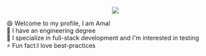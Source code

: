 <p align="center">
  <img src="https://capsule-render.vercel.app/api?type=waving&&color=gradient&height=300&section=header&text=Hi%20there%20👋&fontSize=90&&fontColor=000000&animation=scaleIn"/>
</p>


<!--## Hi there 👋-->
😄 Welcome to my profile, I am Amal </br>
💪 I have an engineering degree </br>
🔭 I specialize in full-stack development and I'm interested in testing </br>
⚡ Fun fact:I love best-practices </br>



<!--
**Amal-engineer/Amal-engineer** is a ✨ _special_ ✨ repository because its `README.md` (this file) appears on your GitHub profile.

Here are some ideas to get you started:

- 🔭 I’m currently working on ...
- 🌱 I’m currently learning ...
- 👯 I’m looking to collaborate on ...
- 🤔 I’m looking for help with ...
- 💬 Ask me about ...
- 📫 How to reach me: ...
- 😄 Pronouns: ...
- ⚡ Fun fact: ...
-->
